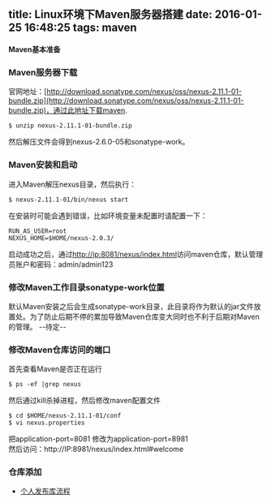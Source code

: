 title: Linux环境下Maven服务器搭建
date: 2016-01-25 16:48:25
tags: maven
---
#### Maven基本准备
### Maven服务器下载
官网地址：[http://download.sonatype.com/nexus/oss/nexus-2.11.1-01-bundle.zip](http://download.sonatype.com/nexus/oss/nexus-2.11.1-01-bundle.zip)，通过此地址下载maven.
``` Linux
$ unzip nexus-2.11.1-01-bundle.zip
```
然后解压文件会得到nexus-2.6.0-05和sonatype-work。
<!--more-->
### Maven安装和启动
进入Maven解压nexus目录，然后执行：
``` Linux
$ nexus-2.11.1-01/bin/nexus start
```
在安装时可能会遇到错误，比如环境变量未配置时请配置一下：
``` text
RUN_AS_USER=root   
NEXUS_HOME=$HOME/nexus-2.0.3/
```
启动成功之后，通过[http://ip:8081/nexus/index.html](http://ip:8081/nexus/index.html)访问maven仓库，默认管理员账户和密码：admin/admin123

### 修改Maven工作目录sonatype-work位置
默认Maven安装之后会生成sonatype-work目录，此目录将作为默认的jar文件放置处。为了防止后期不停的累加导致Maven仓库变大同时也不利于后期对Maven的管理。
--待定--

### 修改Maven仓库访问的端口
首先查看Maven是否正在运行
``` Linux
$ ps -ef |grep nexus
```
然后通过kill杀掉进程，然后修改maven配置文件
```
$ cd $HOME/nexus-2.11.1-01/conf
$ vi nexus.properties
```
把application-port=8081 修改为application-port=8981<br>
然后访问：http://IP:8981/nexus/index.html#welcome
### 仓库添加

* [个人发布库流程](http://www.open-open.com/lib/view/open1435109824278.html)
